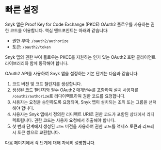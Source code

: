 # 빠른 설정

Snyk 앱은 Proof Key for Code Exchange (PKCE) OAuth2 플로우를 사용하는 권한 코드를 이용합니다. 핵심 엔드포인트는 아래와 같습니다:

- 권한 부여: `/oauth2/authorize`
- 토큰: `/oauth2/token`

Snyk 앱의 권한 부여 플로우는 PKCE를 지원하는 인기 있는 OAuth2 호환 클라이언트 라이브러리와 함께 동작해야 합니다.

OAuth2 API를 사용하여 Snyk 앱을 설정하는 기본 단계는 다음과 같습니다:

1. 코드 버전 및 코드 챌린지를 생성합니다.
2. 생성된 코드 챌린지와 필수 OAuth2 매개변수를 포함하여 설치 사용자를 `/oauth2/authorize`로 리다이렉트하여 권한 코드를 요청합니다.
3. 사용자는 요청을 승인하도록 요청되며, Snyk 앱이 설치되는 조직 또는 그룹을 선택해야 합니다.
4. 사용자는 Snyk 앱에서 정의한 리디렉트 URI로 권한 코드가 포함된 상태에서 리디렉트됩니다. 권한 코드는 사용자 요청에서 추출해야 합니다.
5. 첫 번째 단계에서 생성된 코드 버전을 사용하여 권한 코드를 액세스 토큰과 리프레시 토큰 쌍으로 교환합니다.

다음 페이지에서 각 단계에 대해 자세히 설명합니다.